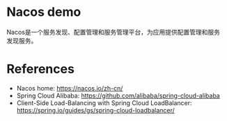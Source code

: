 Nacos demo
==========

Nacos是一个服务发现、配置管理和服务管理平台，为应用提供配置管理和服务发现服务。

# References

* Nacos home: https://nacos.io/zh-cn/
* Spring Cloud Alibaba: https://github.com/alibaba/spring-cloud-alibaba
* Client-Side Load-Balancing with Spring Cloud LoadBalancer: https://spring.io/guides/gs/spring-cloud-loadbalancer/
